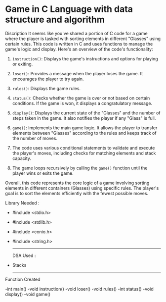 # Game in C Language with data structure and algorithm

Discription
It seems like you've shared a portion of C code for a game where the player is tasked with sorting elements in different "Glasses" using certain rules. This code is written in C and uses functions to manage the game's logic and display. Here's an overview of the code's functionality:

1. `instruction()`: Displays the game's instructions and options for playing or exiting.

2. `loser()`: Provides a message when the player loses the game. It encourages the player to try again.

3. `rules()`: Displays the game rules.

4. `status()`: Checks whether the game is over or not based on certain conditions. If the game is won, it displays a congratulatory message.

5. `display()`: Displays the current state of the "Glasses" and the number of steps taken in the game. It also notifies the player if any "Glass" is full.

6. `game()`: Implements the main game logic. It allows the player to transfer elements between "Glasses" according to the rules and keeps track of the number of moves.

7. The code uses various conditional statements to validate and execute the player's moves, including checks for matching elements and stack capacity.

8. The game loops recursively by calling the `game()` function until the player wins or exits the game.

Overall, this code represents the core logic of a game involving sorting elements in different containers (Glasses) using specific rules. The player's goal is to sort the elements efficiently with the fewest possible moves.

Library Needed : 

- #include <stdio.h>
- #include <stdlib.h>
- #include <conio.h>
- #include <string.h>

  <hr>

  DSA Used :

- Stacks

  <hr>

Function Created

-int main()
-void instruction()
-void loser()
-void rules() 
-int status()
-void display()
-void game()




  
